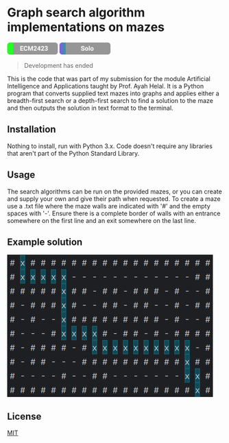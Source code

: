 # Graph search algorithm implementations on mazes

<img src="img/ECM2423.svg" height="28"> <img src="img/Solo.svg" height="28">

> Development has ended

This is the code that was part of my submission for the module Artificial Intelligence and Applications taught by Prof. Ayah Helal. It is a Python program that converts supplied text mazes into graphs and applies either a breadth-first search or a depth-first search to find a solution to the maze and then outputs the solution in text format to the terminal.

## Installation

Nothing to install, run with Python 3.x. Code doesn't require any libraries that aren't part of the Python Standard Library.

## Usage

The search algorithms can be run on the provided mazes, or you can create and supply your own and give their path when requested. To create a maze use a .txt file where the maze walls are indicated with '#' and the empty spaces with '-'. Ensure there is a complete border of walls with an entrance somewhere on the first line and an exit somewhere on the last line.

## Example solution

![Depth-first search for the Easy maze](img/maze_solved_example.PNG)

## License

[MIT](https://choosealicense.com/licenses/mit/)
